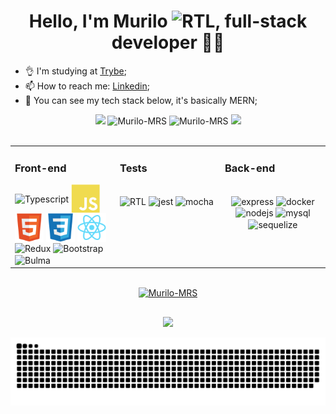<h1 align="center">Hello, I'm Murilo
  <img title="RTL" width="36px" src="https://camo.githubusercontent.com/e8e7b06ecf583bc040eb60e44eb5b8e0ecc5421320a92929ce21522dbc34c891/68747470733a2f2f6d656469612e67697068792e636f6d2f6d656469612f6876524a434c467a6361737252346961377a2f67697068792e676966">, full-stack developer 👨‍💻 </h1>

- 👌 I'm studying at [Trybe](https://www.betrybe.com/);
- 📫 How to reach me: [Linkedin](https://www.linkedin.com/in/murilo-rodrigues-santana/);
- 🌱 You can see my tech stack below, it's basically MERN;

<div align="center">
  <img height="175em" src="https://github-readme-stats.vercel.app/api?username=Murilo-MRS&show_icons=true&theme=chartreuse-dark&hide_border=true&card_width=100&include_all_commits=true&count_private=true"/>
  <img height="175em" src="https://github-readme-streak-stats.herokuapp.com?user=Murilo-MRS&theme=highcontrast&hide_border=true&date_format=j%20M%5B%20Y%5D&fire=DD2727" alt="Murilo-MRS" />
  <img height="180em" src="https://github-readme-activity-graph.cyclic.app/graph?username=Murilo-MRS&bg_color=000000&color=6ad600&line=fb8c00&point=dd2727&area=true&radius=14&hide_border=true" alt="Murilo-MRS" />
  <img height="180em" src="https://github-readme-stats.vercel.app/api/top-langs/?username=Murilo-MRS&layout=compact&card_width=120&hide_border=true&langs_count=7&theme=chartreuse-dark"/>
</div>

<div align="center" style="display: inline-block"><br>
<table><tr><td valign="top" width="30%"> 
<h3>Front-end</h3>
  <img align="center" title="Typescript" width="30%" src="https://cdn.jsdelivr.net/gh/devicons/devicon/icons/typescript/typescript-plain.svg">
  <img align="center" title="Js" width="30%" src="https://raw.githubusercontent.com/devicons/devicon/master/icons/javascript/javascript-plain.svg">
  <img align="center" title="HTML" width="30%" src="https://raw.githubusercontent.com/devicons/devicon/master/icons/html5/html5-original.svg">
  <img align="center" title="CSS" width="30%" src="https://raw.githubusercontent.com/devicons/devicon/master/icons/css3/css3-original.svg">
  <img align="center" title="Reactjs" width="30%" src="https://raw.githubusercontent.com/devicons/devicon/master/icons/react/react-original.svg">
  <img align="center" title="Redux" width="30%" src="https://cdn.jsdelivr.net/gh/devicons/devicon/icons/redux/redux-original.svg">
  <img align="center" title="Bootstrap" width="30%" src="https://cdn.jsdelivr.net/gh/devicons/devicon/icons/bootstrap/bootstrap-original-wordmark.svg">
  <img align="center" title="Bulma" width="30%" src="https://cdn.jsdelivr.net/gh/devicons/devicon/icons/bulma/bulma-plain.svg" />
</div>
</td><td valign="top" width="30%">
<h3>Tests</h3>
<div align="center" style="display: inline-block"><br>
  <img align="center" title="RTL" width="30%" src="https://testing-library.com/img/octopus-128x128.png">
  <img align="center" title="jest" width="30%" src="https://cdn.jsdelivr.net/gh/devicons/devicon/icons/jest/jest-plain.svg">
  <img align="center" title="mocha" width="30%" src="https://cdn.jsdelivr.net/gh/devicons/devicon/icons/mocha/mocha-plain.svg">
</div>
</td><td valign="top" width="30%">
<h3>Back-end</h3>
<div align="center" style="display: inline-block"><br>
  <img align="center" title="express" width="30%" src="https://skillicons.dev/icons?i=express&theme=light">
  <img align="center" title="docker" width="30%" src="https://cdn.jsdelivr.net/gh/devicons/devicon/icons/docker/docker-original-wordmark.svg">
  <img align="center" title="nodejs" width="30%" src="https://cdn.jsdelivr.net/gh/devicons/devicon/icons/nodejs/nodejs-original.svg">
  <img align="center" title="mysql" width="30%" src="https://cdn.jsdelivr.net/gh/devicons/devicon/icons/mysql/mysql-original.svg">
  <img align="center" title="sequelize" width="30%" src="https://cdn.jsdelivr.net/gh/devicons/devicon/icons/sequelize/sequelize-original.svg" />
</div>
</td></tr></table>
</div>
 
 <p align="center"> <a href="https://github.com/ryo-ma/github-profile-trophy"><img src="https://github-profile-trophy.vercel.app/?username=Murilo-MRS&no-frame=true&theme=matrix" alt="Murilo-MRS" /></a> </p>
 
  ##
 
<div align="center"> 
  <a href="https://www.linkedin.com/in/murilo-rodrigues-santana" target="_blank"><img src="https://img.shields.io/badge/-LinkedIn-%230077B5?style=for-the-badge&logo=linkedin&logoColor=white" target="_blank"></a>
  
  ![Snake animation](https://github.com/Murilo-MRS/Murilo-MRS/blob/output/github-contribution-grid-snake.svg)
    
</div>


